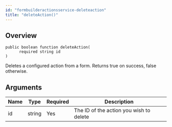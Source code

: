 ```yaml
---
id: "formbuilderactionsservice-deleteaction"
title: "deleteAction()"
---
```



## Overview




```luceescript
public boolean function deleteAction(
      required string id
)
```

Deletes a configured action from a form. Returns true
on success, false otherwise.

## Arguments


<div class="table-responsive"><table class="table"><thead><tr><th>Name</th><th>Type</th><th>Required</th><th>Description</th></tr></thead><tbody><tr><td>id</td><td>string</td><td>Yes</td><td>The ID of the action you wish to delete</td></tr></tbody></table></div>